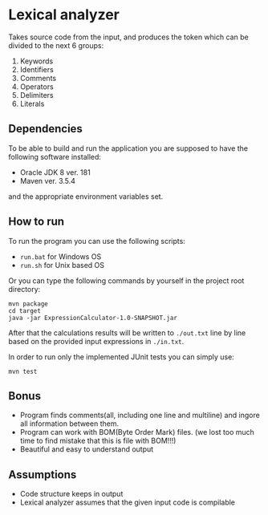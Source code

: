 # Lexical analyzer

Takes source code from the input, and produces the token which can be divided to the next 6 groups:

1. Keywords
2. Identifiers
3. Comments
4. Operators
5. Delimiters
6. Literals


## Dependencies

To be able to build and run the application you are supposed to have the following software installed:

 * Oracle JDK 8 ver. 181
 * Maven ver. 3.5.4  
 
 
  and the appropriate environment variables set.


## How to run

To run the program you can use the following scripts:

* `run.bat` for Windows OS
* `run.sh` for Unix based OS 

Or you can type the following commands by yourself in the project root directory:

`mvn package`
<br/>
`cd target`
<br/>
`java -jar ExpressionCalculator-1.0-SNAPSHOT.jar`

After that the calculations results will be written to `./out.txt` 
line by line based on the provided input expressions in `./in.txt`.  

In order to run only the implemented JUnit tests you can simply use:


`mvn test` 

## Bonus

* Program finds comments(all, including one line and multiline) and ingore all information between them.
* Program can work with BOM(Byte Order Mark) files. (we lost too much time to find mistake that this is file with BOM!!!)
* Beautiful and easy to understand output

## Assumptions
* Code structure keeps in output
* Lexical analyzer assumes that the given input code is compilable 


